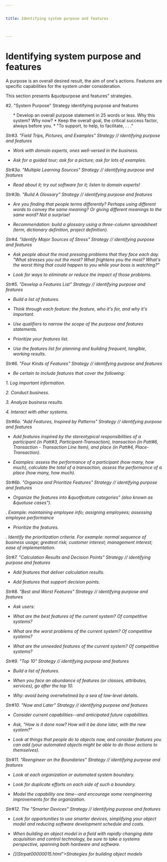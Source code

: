 ```yaml
---


title: Identifying system purpose and features



---
```


# Identifying system purpose and features 

<p>A purpose is an overall desired result, the aim of one's actions. Features are
specific capabilities for the system under consideration. </p>

<p>This section presents &amp;quotpurpose and features&quot; strategies. </p>

<div class="box">
<span class="left">#2. &quot;System Purpose&quot; Strategy</span>
<span class="right">identifying purpose and features</span>
</div>

<div class="box">
<ul>
*  Develop an overall purpose statement in 25 words or less. Why this system? Why now? </li>
*  Keep the overall goal, the critical success factor, always before you. </li>
*  &quot;To support, to help, to facilitate, . . .&quot; </li>
</ul>
</div>

<p><i>Str#3. &quot;Field Trips, Pictures, and Examples&quot; Strategy // identifying
purpose and features </p>

*  Work with domain experts, ones well-versed in the business. </p>

*  Ask for a guided tour; ask for a picture; ask for lots of examples. </p>

<p><i>Str#3a. &quot;Multiple Learning Sources&quot; Strategy // identifying purpose and
features </p>

*  Read about it; try out software for it; listen to domain experts! </p>

<p><i>Str#3b. &quot;Build A Glossary&quot; Strategy // identifying purpose and features </p>

*  Are you finding that people terms differently? Perhaps using different words to
convey the same meaning? Or giving different meanings to the same word? Not a surprise! </p>

*  Recommendation: build a glossary using a three-column spreadsheet (term, dictionary
definition, project definition). </p>

<p><i>Str#4. &quot;Identify Major Sources of Stress&quot; Strategy // identifying purpose
and features </p>

*  Ask people about the most pressing problems that they face each day. &quot;What
stresses you out the most? What frightens you the most? What's the worst thing that could
happen to you while your boss is watching?&quot; </p>

*  Look for ways to eliminate or reduce the impact of those problems. </p>

<p><i>Str#5. &quot;Develop a Features List&quot; Strategy // identifying purpose and
features </p>

*  Build a list of features. </p>

*  Think through each feature: the feature, who it's for, and why it's important. </p>

*  Use qualifiers to narrow the scope of the purpose and features statements. </p>

*  Prioritize your features list. </p>

*  Use the features list for planning and building frequent, tangible, working results. </p>

<p><i>Str#6. &quot;Four Kinds of Features&quot; Strategy // identifying purpose and
features </p>

*  Be certain to include features that cover the following: </p>

<p>1. Log important information. </p>

<p>2. Conduct business. </p>

<p>3. Analyze business results. </p>

<p>4. Interact with other systems. </p>

<p><i>Str#6a. &quot;Add Features, Inspired by Patterns&quot; Strategy // identifying
purpose and features </p>

*  Add features inspired by the stereotypical responsibilities of a participant (in
Patt#3, Participant-Transaction), transaction (in Patt#6, Transaction - Transaction Line
Item), and place (in Patt#4, Place-Transaction). </p>

*  Examples: assess the performance of a participant (how many, how much), calculate the
total of a transaction, assess the performance of a place (how many, how much). </p>

<p><i>Str#6b. &quot;Organize and Prioritize Features&quot; Strategy // identifying purpose
and features </p>

*  Organize the features into &amp;quotfeature categories&quot; (also known as
&amp;quotuse cases&quot;). </p>

<p>. Example: maintaining employee info; assigning employees; assessing employee
performance </p>

*  Prioritize the features. </p>

<p>. Identify the prioritization criteria. For example: normal sequence of business usage;
greatest risk; customer interest; management interest; ease of implementation. </p>

<p><i>Str#7. &quot;Calculation Results and Decision Points&quot; Strategy // identifying
purpose and features </p>

*  Add features that deliver calculation results. </p>

*  Add features that support decision points. </p>

<p><i>Str#8. &quot;Best and Worst Features&quot; Strategy // identifying purpose and
features </p>

*  Ask users: </p>

*  What are the best features of the current system? Of competitive systems? </p>

*  What are the worst problems of the current system? Of competitive systems? </p>

*  What are the unneeded features of the current system? Of competitive systems? </p>

<p><i>Str#9. &quot;Top 10&quot; Strategy // identifying purpose and features </p>

*  Build a list of features. </p>

*  When you face an abundance of features (or classes, attributes, services), go after
the top 10. </p>

*  Why: avoid being overwhelmed by a sea of low-level details. </p>

<p><i>Str#10. &quot;Now and Later&quot; Strategy // identifying purpose and features </p>

*  Consider current capabilities--and anticipated future capabilities. </p>

*  Ask, &quot;How is it done now? How will it be done later, with the new system?&quot; </p>

*  Look at things that people do to objects now, and consider features you can add (your
automated objects might be able to do those actions to themselves). </p>

<p><i>Str#11. &quot;Reengineer on the Boundaries&quot; Strategy // identifying purpose and
features </p>

*  Look at each organization or automated system boundary. </p>

*  Look for duplicate efforts on each side of such a boundary. </p>

*  Model the capability one time--and encourage some reengineering improvements for the
organization. </p>

<p><i>Str#12. The &quot;Smarter Devices&quot; Strategy // identifying purpose and features
</p>

*  Look for opportunities to use smarter devices, simplifying your object model and
reducing software development schedule and costs. </p>

*  When building an object model in a field with rapidly changing data acquisition and
control technology, be sure to take a systems perspective, spanning both hardware and
software. </p>

* [](Strpat00000015.html">Strategies for building object models</a></li>


